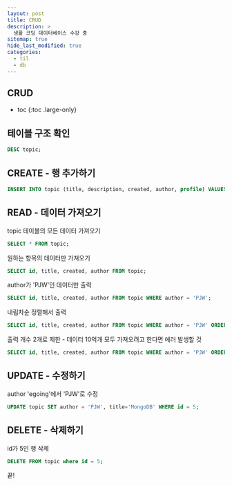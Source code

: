 ```yaml
---
layout: post
title: CRUD
description: >
  생활 코딩 데이터베이스 수강 중
sitemap: true
hide_last_modified: true
categories:
  - til
  - db
---
```


## CRUD

* toc
{:toc .large-only}

## 테이블 구조 확인
```sql
DESC topic;
```

## CREATE - 행 추가하기

```sql
INSERT INTO topic (title, description, created, author, profile) VALUES('MySQL', 'MySQL is ...', NOW(), 'PJW', 'developer');
```

## READ - 데이터 가져오기

topic 테이블의 모든 데이터 가져오기

```sql
SELECT * FROM topic;
```

원하는 항목의 데이터만 가져오기

```sql
SELECT id, title, created, author FROM topic;
```

author가 'PJW'인 데이터만 출력
```sql
SELECT id, title, created, author FROM topic WHERE author = 'PJW';
```

내림차순 정렬해서 출력
```sql
SELECT id, title, created, author FROM topic WHERE author = 'PJW' ORDER BY id DESC;
```

출력 개수 2개로 제한 - 데이터 10억개 모두 가져오려고 한다면 에러 발생할 것 
```sql
SELECT id, title, created, author FROM topic WHERE author = 'PJW' ORDER BY id DESC LIMIT 2;
```

## UPDATE - 수정하기
author 'egoing'에서 'PJW'로 수정
```sql
UPDATE topic SET author = 'PJW', title='MongoDB' WHERE id = 5;
```

## DELETE - 삭제하기
id가 5인 행 삭제
```sql
DELETE FROM topic where id = 5;
```


끝!